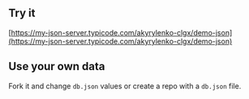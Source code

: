 ## Try it

[https://my-json-server.typicode.com/akyrylenko-clgx/demo-json](https://my-json-server.typicode.com/akyrylenko-clgx/demo-json)

## Use your own data

Fork it and change `db.json` values or create a repo with a `db.json` file.